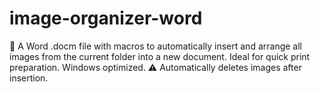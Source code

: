 # image-organizer-word
📄 A Word .docm file with macros to automatically insert and arrange all images from the current folder into a new document. Ideal for quick print preparation. Windows optimized. ⚠️ Automatically deletes images after insertion.
